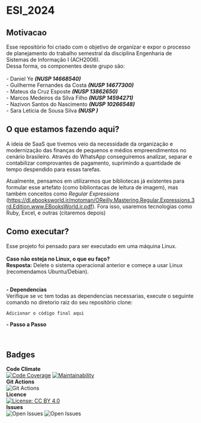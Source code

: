 # ESI_2024

## Motivacao
Esse repositório foi criado com o objetivo de organizar e expor o processo de planejamento do trabalho semestral da disciplina Engenharia de Sistemas de Informação I (ACH2006).
<br> Dessa forma, os componentes deste grupo são: <br>
<br>- Daniel Ye ***(NUSP 14668540)***
<br>- Guilherme Fernandes da Costa ***(NUSP 14677300)***
<br>- Mateus da Cruz Esposte ***(NUSP 13862650)***
<br>- Marcos Medeiros da Silva Filho ***(NUSP 14594271)***
<br>- Nazivon Santos do Nascimento ***(NUSP 10266548)***
<br>- Sara Letícia de Sousa Silva ***(NUSP )***
<br>

## O que estamos fazendo aqui?
A ideia de SaaS que tivemos veio da necessidade da organização e modernização das finanças de pequenos e médios empreendimentos no cenário brasileiro.
Através do WhatsApp conseguiremos analizar, separar e contabilizar comprovantes de pagamento, suprimindo a quantidade de tempo despendido para essas tarefas.  

Atualmente, pensamos em utilizarmos que bibliotecas já existentes para formular esse artefato (como bibliontacas de leitura de imagem), mas também conceitos como _Regular Expressions_ (https://dl.ebooksworld.ir/motoman/OReilly.Mastering.Regular.Expressions.3rd.Edition.www.EBooksWorld.ir.pdf).
Fora isso, usaremos tecnologias como Ruby, Excel, e outras (citaremos depois)
## Como executar?
Esse projeto foi pensado para ser executado em uma máquina Linux.
<br><br>
**Caso não esteja no Linux, o que eu faço?** 
<br>
**Resposta:** Delete o sistema operacional anterior e começe a usar Linux (recomendamos Ubuntu/Debian).
<br><br>

**- Dependencias**
<br>
Verifique se vc tem todas as dependencias necessarias, execute o seguinte comando no diretorio raiz do seu repositório clone:
  ```
  Adicionar o código final aqui
  ```
  
**- Passo a Passo**
<br>

<br>

## Badges  
**Code Climate**
<br>
[![Code Coverage](https://qlty.sh/gh/Guilherme-Fernandes-da-Costa/projects/ESI_2024/coverage.svg)](https://qlty.sh/gh/Guilherme-Fernandes-da-Costa/projects/ESI_2024)
[![Maintainability](https://qlty.sh/gh/Guilherme-Fernandes-da-Costa/projects/ESI_2024/maintainability.svg)](https://qlty.sh/gh/Guilherme-Fernandes-da-Costa/projects/ESI_2024)
<br>
**Git Actions**
<br>
![Git Actions](https://github.com/Guilherme-Fernandes-da-Costa/ESI_2024/actions/workflows/blank.yml/badge.svg)
<br>
**Licence**
<br>
[![License: CC BY 4.0](https://img.shields.io/badge/License-CC%20BY%204.0-lightgrey.svg)](https://creativecommons.org/licenses/by/4.0/)
<br>
**Issues**
<br>
![Open Issues](https://img.shields.io/github/last-commit/Guilherme-Fernandes-da-Costa/ESI_2024)
![Open Issues](https://img.shields.io/github/issues/Guilherme-Fernandes-da-Costa/ESI_2024)
